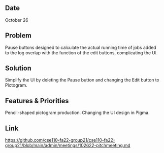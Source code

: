 ## Date 
October 26

## Problem
Pause buttons designed to calculate the actual running time of jobs added to the log overlap with the function of the edit buttons, complicating the UI.

## Solution
Simplify the UI by deleting the Pause button and changing the Edit button to Pictogram.

## Features & Priorities
Pencil-shaped pictogram production.
Changing the UI design in Pigma.

## Link
https://github.com/cse110-fa22-group21/cse110-fa22-group21/blob/main/admin/meetings/102622-pitchmeeting.md

